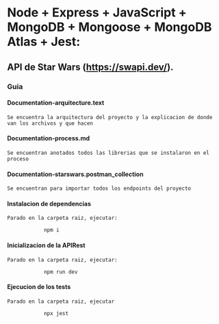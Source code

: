 # Node + Express + JavaScript + MongoDB + Mongoose + MongoDB Atlas + Jest:

## API de Star Wars (https://swapi.dev/).

### Guia

#### Documentation-arquitecture.text

`Se encuentra la arquitectura del proyecto y la explicacion de donde van los archivos y que hacen`

#### Documentation-process.md

`Se encuentran anotados todos las librerias que se instalaron en el proceso`

#### Documentation-starswars.postman_collection

`Se encuentran para importar todos los endpoints del proyecto`

#### Instalacion de dependencias

`Parado en la carpeta raiz, ejecutar:`

                npm i

#### Inicializacion de la APIRest

`Parado en la carpeta raiz, ejecutar:`

                npm run dev

#### Ejecucion de los tests

`Parado en la carpeta raiz, ejecutar`

                npx jest
